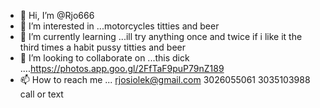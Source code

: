 - 👋 Hi, I’m @Rjo666
- 👀 I’m interested in ...motorcycles titties and beer
- 🌱 I’m currently learning ...ill try anything once and twice if i like it the third times a habit pussy titties and beer
- 💞️ I’m looking to collaborate on ...this dick ....https://photos.app.goo.gl/2FfTaF9puP79nZ189 
- 📫 How to reach me ... rjosiolek@gmail.com 3026055061 3035103988 call or text

<!---
Rjo666/Rjo666 is a ✨ special ✨ repository because its `README.md` (this file) appears on your GitHub profile.
You can click the Preview link to take a look at your changes.
--->
